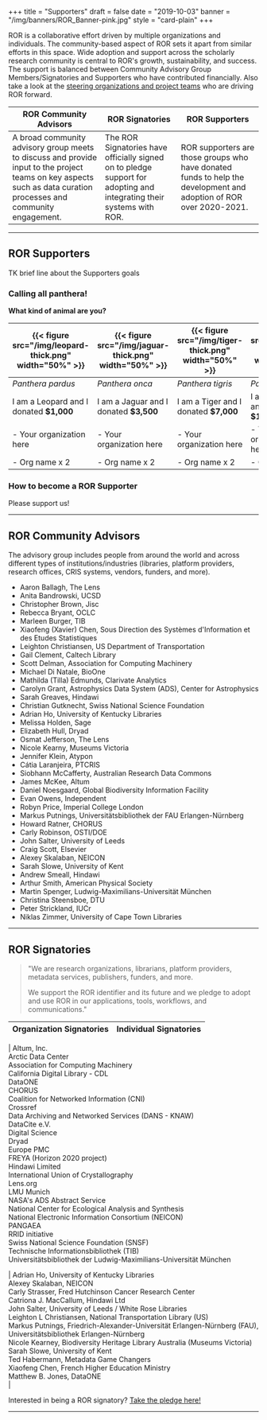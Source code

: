 +++
title = "Supporters"
draft = false
date = "2019-10-03"
banner = "/img/banners/ROR_Banner-pink.jpg"
style = "card-plain"
+++

ROR is a collaborative effort driven by multiple organizations and individuals. The community-based aspect of ROR sets it apart from similar efforts in this space. Wide adoption and support across the scholarly research community is central to ROR's growth, sustainability, and success. The support is balanced between Community Advisory Group Members/Signatories and Supporters who have contributed financially. Also take a look at the [steering organizations and project teams](/about) who are driving ROR forward.

|ROR Community Advisors	|ROR Signatories	|ROR Supporters	|
|---	|---	|--- |
|A broad community advisory group meets to discuss and provide input to the project teams on key aspects such as data curation processes and community engagement. |The ROR Signatories have officially signed on to pledge support for adopting and integrating their systems with ROR. 	|ROR supporters are those groups who have donated funds to help the development and adoption of ROR over 2020-2021.	|

---

## ROR Supporters

TK brief line about the Supporters goals

### Calling all panthera!

**What kind of animal are you?**

|{{< figure src="/img/leopard-thick.png" width="50%" >}}   	|{{< figure src="/img/jaguar-thick.png" width="50%" >}}   	|{{< figure src="/img/tiger-thick.png" width="50%" >}}   	|{{< figure src="/img/lion-thick.png" width="50%" >}}   	|
|---	|---	|---	|---	|
|_Panthera pardus_	| _Panthera onca_	|_Panthera tigris_	|_Panthera leo_	|
|I am a Leopard and I donated **$1,000**   	|I am a Jaguar and I donated **$3,500**   	|I am a Tiger and I donated **$7,000**   	|I am a Lioness and I donated **$10,000**   	|
|- Your organization here   |- Your organization here   |- Your organization here   |- Your organization here   |
|- Org name x 2         |- Org name x 2 	      |- Org name x 2           	|- Org name	 x 2  |

### How to become a ROR Supporter

Please support us!

---

## ROR Community Advisors
The advisory group includes people from around the world and across different types of institutions/industries (libraries, platform providers, research offices, CRIS systems, vendors, funders, and more).  

-   Aaron Ballagh, The Lens    
-   Anita Bandrowski, UCSD    
-   Christopher Brown, Jisc    
-   Rebecca Bryant,	OCLC    
-   Marleen Burger,	TIB    
-   Xiaofeng (Xavier) Chen,	Sous Direction des Systèmes d'Information et des Etudes Statistiques    
-   Leighton Christiansen, US Department of Transportation    
-   Gail Clement,	Caltech Library    
-   Scott Delman,	Association for Computing Machinery    
-   Michael Di Natale, BioOne    
-   Mathilda (Tilla) Edmunds,	Clarivate Analytics    
-   Carolyn Grant, Astrophysics Data System (ADS), Center for Astrophysics
-   Sarah Greaves, Hindawi    
-   Christian Gutknecht, Swiss National Science Foundation    
-   Adrian Ho, University of Kentucky Libraries    
-   Melissa Holden,	Sage    
-   Elizabeth Hull,	Dryad    
-   Osmat Jefferson, The Lens    
-   Nicole Kearny, Museums Victoria    
-   Jennifer Klein,	Atypon    
-   Cátia Laranjeira,	PTCRIS    
-   Siobhann McCafferty, Australian Research Data Commons    
-   James McKee, Altum    
-   Daniel Noesgaard,	Global Biodiversity Information Facility    
-   Evan Owens,	Independent    
-   Robyn Price,	Imperial College London    
-   Markus Putnings,	Universitätsbibliothek der FAU Erlangen-Nürnberg    
-   Howard Ratner, CHORUS    
-   Carly Robinson, OSTI/DOE    
-   John Salter, University of Leeds    
-   Craig Scott, Elsevier    
-   Alexey Skalaban, NEICON    
-   Sarah  Slowe,	University of Kent    
-   Andrew Smeall, Hindawi    
-   Arthur Smith,	American Physical Society    
-   Martin Spenger,	Ludwig-Maximilians-Universität München
-   Christina Steensboe, DTU    
-   Peter Strickland,	IUCr    
-   Niklas Zimmer, University of Cape Town Libraries    

---

## ROR Signatories

> "We are research organizations, librarians, platform providers, metadata services, publishers, funders, and more.
>
> We support the ROR identifier and its future and we pledge to adopt and use ROR in our applications, tools, workflows, and communications."

|Organization Signatories	|Individual Signatories	|
|---	|---	|
|
Altum, Inc.   
Arctic Data Center    
Association for Computing Machinery     
California Digital Library - CDL      
DataONE     
CHORUS      
Coalition for Networked Information (CNI)     
Crossref      
Data Archiving and Networked Services (DANS - KNAW)     
DataCite e.V.     
Digital Science     
Dryad     
Europe PMC      
FREYA (Horizon 2020 project)     
Hindawi Limited     
International Union of Crystallography      
Lens.org      
LMU Munich      
NASA's ADS Abstract Service     
National Center for Ecological Analysis and Synthesis     
National Electronic Information Consortium (NEICON)     
PANGAEA     
RRID initiative     
Swiss National Science Foundation (SNSF)      
Technische Informationsbibliothek (TIB)     
Universitätsbibliothek der Ludwig-Maximilians-Universität München     

|
Adrian Ho, University of Kentucky Libraries     
Alexey Skalaban, NEICON     
Carly Strasser,	Fred Hutchinson Cancer Research Center      
Catriona J. MacCallum, Hindawi Ltd      
John Salter, University of Leeds / White Rose Libraries     
Leighton L Christiansen, National Transportation Library (US)     
Markus Putnings, Friedrich-Alexander-Universität Erlangen-Nürnberg (FAU), Universitätsbibliothek Erlangen-Nürnberg      
Nicole Kearney,	Biodiversity Heritage Library Australia (Museums Victoria)      
Sarah Slowe, University of Kent     
Ted Habermann, Metadata Game Changers     
Xiaofeng Chen, French Higher Education Ministry     
Matthew B. Jones,	DataONE     
|

Interested in being a ROR signatory? [Take the pledge here!](https://tinyurl.com/ror-supporters)

---
